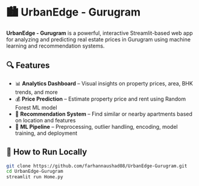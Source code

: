 # 🏙️ UrbanEdge - Gurugram

**UrbanEdge - Gurugram** is a powerful, interactive Streamlit-based web app for analyzing and predicting real estate prices in Gurugram using machine learning and recommendation systems.

## 🔍 Features

- 📊 **Analytics Dashboard** – Visual insights on property prices, area, BHK trends, and more
- 💰 **Price Prediction** – Estimate property price and rent using Random Forest ML model
- 🏡 **Recommendation System** – Find similar or nearby apartments based on location and features
- 🧠 **ML Pipeline** – Preprocessing, outlier handling, encoding, model training, and deployment

## 🚀 How to Run Locally

```bash
git clone https://github.com/farhannaushad08/UrbanEdge-Gurugram.git
cd UrbanEdge-Gurugram
streamlit run Home.py

